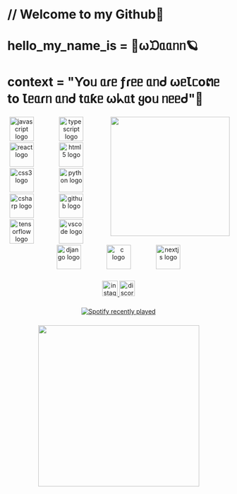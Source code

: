 <h1 align="left">// Welcome to my Github🌠<br><br>hello_my_name_is = 🌊ωᙃᥲᥲᥒᥒ🪐<br><br>context = "Ƴoᥙ ᥲɾᥱ ƒɾᥱᥱ ᥲᥒᑯ ωᥱꙆᥴoຕᥱ to Ꙇᥱᥲɾᥒ ᥲᥒᑯ tᥲƙᥱ ωᖾᥲt ყoᥙ ᥒᥱᥱᑯ"🌌</h1>

###

<img align="right" height="270" src="https://media.tenor.com/ssUL40bEJYoAAAAM/dr-stone-senku-ishigami.gif"  />

###

<div align="center">
  <img src="https://cdn.jsdelivr.net/gh/devicons/devicon/icons/javascript/javascript-original.svg" height="55" alt="javascript logo"  />
  <img width="50" />
  <img src="https://cdn.jsdelivr.net/gh/devicons/devicon/icons/typescript/typescript-original.svg" height="55" alt="typescript logo"  />
  <img width="50" />
  <img src="https://cdn.jsdelivr.net/gh/devicons/devicon/icons/react/react-original.svg" height="55" alt="react logo"  />
  <img width="50" />
  <img src="https://cdn.jsdelivr.net/gh/devicons/devicon/icons/html5/html5-original.svg" height="55" alt="html5 logo"  />
  <img width="50" />
  <img src="https://cdn.jsdelivr.net/gh/devicons/devicon/icons/css3/css3-original.svg" height="55" alt="css3 logo"  />
  <img width="50" />
  <img src="https://cdn.jsdelivr.net/gh/devicons/devicon/icons/python/python-original.svg" height="55" alt="python logo"  />
  <img width="50" />
  <img src="https://cdn.jsdelivr.net/gh/devicons/devicon/icons/csharp/csharp-original.svg" height="55" alt="csharp logo"  />
  <img width="50" />
  <img src="https://cdn.jsdelivr.net/gh/devicons/devicon/icons/github/github-original.svg" height="55" alt="github logo"  />
  <img width="50" />
  <img src="https://cdn.jsdelivr.net/gh/devicons/devicon/icons/tensorflow/tensorflow-original.svg" height="55" alt="tensorflow logo"  />
  <img width="50" />
  <img src="https://cdn.jsdelivr.net/gh/devicons/devicon/icons/vscode/vscode-original.svg" height="55" alt="vscode logo"  />
  <img width="50" />
  <img src="https://cdn.jsdelivr.net/gh/devicons/devicon/icons/django/django-plain.svg" height="55" alt="django logo"  />
  <img width="50" />
  <img src="https://cdn.jsdelivr.net/gh/devicons/devicon/icons/c/c-original.svg" height="55" alt="c logo"  />
  <img width="50" />
  <img src="https://cdn.jsdelivr.net/gh/devicons/devicon/icons/nextjs/nextjs-original.svg" height="55" alt="nextjs logo"  />
</div>

###

<div align="center">
  <a href="https://www.instagram.com/wdaann?igsh=MXN2cHJhbndqOGFlZA==" target="_blank">
    <img src="https://img.shields.io/static/v1?message=Instagram&logo=instagram&label=&color=E4405F&logoColor=white&labelColor=&style=for-the-badge" height="35" alt="instagram logo"  />
  </a>
  <a href="https://discord.com/users/wdaann" target="_blank">
    <img src="https://img.shields.io/static/v1?message=Discord&logo=discord&label=&color=7289DA&logoColor=white&labelColor=&style=for-the-badge" height="35" alt="discord logo"  />
  </a>
</div>

###

<div align="center">
  <a href="https://open.spotify.com/user/5crifeslnbm7ixkvwt9v1sohm">
    <img src="https://spotify-recently-played-readme.vercel.app/api?user=5crifeslnbm7ixkvwt9v1sohm&count=5" alt="Spotify recently played"  />
  </a>
</div>

###

<div align="center">
  <img height="365" src="https://i.pinimg.com/originals/d1/01/a9/d101a9b5c1615edd1d938566e603df9f.gif"  />
</div>

###
